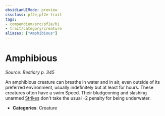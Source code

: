 ```yaml
---
obsidianUIMode: preview
cssclass: pf2e,pf2e-trait
tags:
- compendium/src/pf2e/b1
- trait/category/creature
aliases: ["Amphibious"]
---
```

# Amphibious  
*Source: Bestiary p. 345*  

An amphibious creature can breathe in water and in air, even outside of its preferred environment, usually indefinitely but at least for hours. These creatures often have a swim Speed. Their bludgeoning and slashing unarmed [Strikes](../actions/strike.md) don't take the usual –2 penalty for being underwater.

- **Categories**: Creature